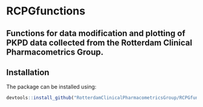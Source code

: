 # RCPGfunctions 
## Functions for data modification and plotting of PKPD data collected from the Rotterdam Clinical Pharmacometrics Group.

## Installation

The package can be installed using:

```R
devtools::install_github("RotterdamClinicalPharmacometricsGroup/RCPGfunctions") 
```
